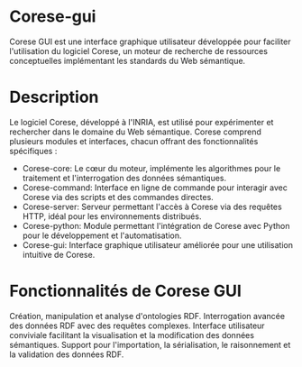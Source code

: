 # Corese-gui

Corese GUI est une interface graphique utilisateur développée pour faciliter l'utilisation du logiciel Corese, un moteur de recherche de ressources conceptuelles implémentant les standards du Web sémantique.

# Description

Le logiciel Corese, développé à l'INRIA, est utilisé pour expérimenter et rechercher dans le domaine du Web sémantique. Corese comprend plusieurs modules et interfaces, chacun offrant des fonctionnalités spécifiques :

- Corese-core: Le cœur du moteur, implémente les algorithmes pour le traitement et l'interrogation des données sémantiques.
- Corese-command: Interface en ligne de commande pour interagir avec Corese via des scripts et des commandes directes.
- Corese-server: Serveur permettant l'accès à Corese via des requêtes HTTP, idéal pour les environnements distribués.
- Corese-python: Module permettant l'intégration de Corese avec Python pour le développement et l'automatisation.
- Corese-gui: Interface graphique utilisateur améliorée pour une utilisation intuitive de Corese.

# Fonctionnalités de Corese GUI

Création, manipulation et analyse d'ontologies RDF.
Interrogation avancée des données RDF avec des requêtes complexes.
Interface utilisateur conviviale facilitant la visualisation et la modification des données sémantiques.
Support pour l'importation, la sérialisation, le raisonnement et la validation des données RDF.
